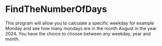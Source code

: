 # FindTheNumberOfDays

This program will allow you to calculate a specific weekday for example Monday and see how many mondays are in the month August in the year 2024.
You have the choice to choose between any weekday, year and month.

